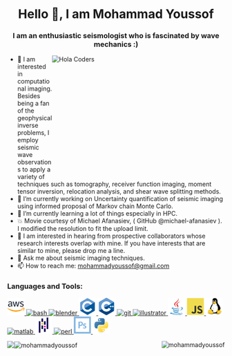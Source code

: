 <h1 align="center">Hello 👋, I am Mohammad Youssof</h1>
<h3 align="center"> I am an enthusiastic seismologist who is fascinated by wave mechanics :) </h3>

<img align="right" src="https://user-images.githubusercontent.com/25856016/168448811-0a22bad0-de69-4501-895e-3ea7ad85e60a.gif" alt="Hola Coders" width="400" height="280"/>  

- 🔭 I am interested in computational imaging.
Besides being a fan of the geophysical inverse problems, I employ seismic wave observations to apply a variety of techniques such as tomography, receiver function imaging, moment tensor inversion, relocation analysis, and shear wave splitting methods.
- 🐫 I’m currently working on Uncertainty quantification of seismic imaging using informed proposal of Markov chain Monte Carlo.
- 🌱 I’m currently learning a lot of things especially in HPC.
- 💥 Movie courtesy of Michael Afanasiev, ( GitHub @michael-afanasiev ). I modified the resolution to fit the upload limit.
- 🤔 I am interested in hearing from prospective collaborators whose research interests overlap with mine. If you have interests that are similar to mine, please drop me a line.  
- 💬 Ask me about seismic imaging techniques.
- 📫 How to reach me: mohammadyoussof@gmail.com                                                                     

<h3 align="left">Languages and Tools:</h3>
<p align="left"> <a href="https://aws.amazon.com" target="_blank" rel="noreferrer"> <img src="https://raw.githubusercontent.com/devicons/devicon/master/icons/amazonwebservices/amazonwebservices-original-wordmark.svg" alt="aws" width="40" height="40"/> </a> <a href="https://www.gnu.org/software/bash/" target="_blank" rel="noreferrer"> <img src="https://www.vectorlogo.zone/logos/gnu_bash/gnu_bash-icon.svg" alt="bash" width="40" height="40"/> </a> <a href="https://www.blender.org/" target="_blank" rel="noreferrer"> <img src="https://download.blender.org/branding/community/blender_community_badge_white.svg" alt="blender" width="40" height="40"/> </a> <a href="https://www.cprogramming.com/" target="_blank" rel="noreferrer"> <img src="https://raw.githubusercontent.com/devicons/devicon/master/icons/c/c-original.svg" alt="c" width="40" height="40"/> </a> <a href="https://www.w3schools.com/cpp/" target="_blank" rel="noreferrer"> <img src="https://raw.githubusercontent.com/devicons/devicon/master/icons/cplusplus/cplusplus-original.svg" alt="cplusplus" width="40" height="40"/> </a> <a href="https://git-scm.com/" target="_blank" rel="noreferrer"> <img src="https://www.vectorlogo.zone/logos/git-scm/git-scm-icon.svg" alt="git" width="40" height="40"/> </a> <a href="https://www.adobe.com/in/products/illustrator.html" target="_blank" rel="noreferrer"> <img src="https://www.vectorlogo.zone/logos/adobe_illustrator/adobe_illustrator-icon.svg" alt="illustrator" width="40" height="40"/> </a> <a href="https://www.java.com" target="_blank" rel="noreferrer"> <img src="https://raw.githubusercontent.com/devicons/devicon/master/icons/java/java-original.svg" alt="java" width="40" height="40"/> </a> <a href="https://developer.mozilla.org/en-US/docs/Web/JavaScript" target="_blank" rel="noreferrer"> <img src="https://raw.githubusercontent.com/devicons/devicon/master/icons/javascript/javascript-original.svg" alt="javascript" width="40" height="40"/> </a> <a href="https://www.linux.org/" target="_blank" rel="noreferrer"> <img src="https://raw.githubusercontent.com/devicons/devicon/master/icons/linux/linux-original.svg" alt="linux" width="40" height="40"/> </a> <a href="https://www.mathworks.com/" target="_blank" rel="noreferrer"> <img src="https://upload.wikimedia.org/wikipedia/commons/2/21/Matlab_Logo.png" alt="matlab" width="40" height="40"/> </a> <a href="https://pandas.pydata.org/" target="_blank" rel="noreferrer"> <img src="https://raw.githubusercontent.com/devicons/devicon/2ae2a900d2f041da66e950e4d48052658d850630/icons/pandas/pandas-original.svg" alt="pandas" width="40" height="40"/> </a> <a href="https://www.perl.org/" target="_blank" rel="noreferrer"> <img src="https://api.iconify.design/logos-perl.svg" alt="perl" width="40" height="40"/> </a> <a href="https://www.photoshop.com/en" target="_blank" rel="noreferrer"> <img src="https://raw.githubusercontent.com/devicons/devicon/master/icons/photoshop/photoshop-line.svg" alt="photoshop" width="40" height="40"/> </a> <a href="https://www.python.org" target="_blank" rel="noreferrer"> <img src="https://raw.githubusercontent.com/devicons/devicon/master/icons/python/python-original.svg" alt="python" width="40" height="40"/> </a> </p>


<p><img height="180em" src="https://github-readme-stats.vercel.app/api/top-langs?username=mohammadyoussof&show_icons=true&locale=en&layout=compact" align = "left"/></p>
<p><img height="180em"  align="right" src="https://github-readme-stats.vercel.app/api?username=mohammadyoussof&show_icons=true&locale=en" alt="mohammadyoussof" /></p>

<p><img height="180em" align="center" src="https://github-readme-streak-stats.herokuapp.com/?user=mohammadyoussof&" alt="mohammadyoussof" /></p>

